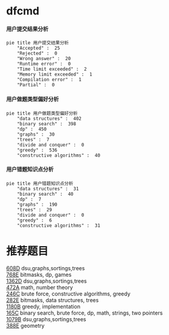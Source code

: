 # dfcmd

<!-- tabs:start -->



#### **用户提交结果分析**

```mermaid
pie title 用户提交结果分析
    "Accepted" :  25
    "Rejected" :  0
    "Wrong answer" :  20
    "Runtime error" :  0
    "Time limit exceeded" :  2
    "Memory limit exceeded" :  1
    "Compilation error" :  1
    "Partial" :  0
```

#### **用户做题类型偏好分析**

```mermaid
pie title 用户做题类型偏好分析
    "data structures" :  402
    "binary search" :  398
    "dp" :  450
    "graphs" :  30
    "trees" :  7
    "divide and conquer" :  0
    "greedy" :  536
    "constructive algorithms" :  40
```
#### **用户错题知识点分析**

```mermaid
pie title 用户错题知识点分析
    "data structures" :  31
    "binary search" :  40
    "dp" :  7
    "graphs" :  190
    "trees" :  29
    "divide and conquer" :  0
    "greedy" :  6
    "constructive algorithms" :  31
```



<!-- tabs:end -->
# 推荐题目
[608D](https://codeforces.com/contest/608/problem/D)		dsu,graphs,sortings,trees		  
[768E](https://codeforces.com/contest/768/problem/E)		bitmasks,
                        dp,
                        games		  
[1362D](https://codeforces.com/contest/1362/problem/D)		dsu,graphs,sortings,trees		  
[472A](https://codeforces.com/contest/472/problem/A)		math,
                        number theory		  
[246C](https://codeforces.com/contest/246/problem/C)		brute force,
                        constructive algorithms,
                        greedy		  
[282E](https://codeforces.com/contest/282/problem/E)		bitmasks,
                        data structures,
                        trees		  
[1180B](https://codeforces.com/contest/1180/problem/B)		greedy,
                        implementation		  
[165C](https://codeforces.com/contest/165/problem/C)		binary search,
                        brute force,
                        dp,
                        math,
                        strings,
                        two pointers		  
[1079B](https://codeforces.com/contest/1079/problem/B)		dsu,graphs,sortings,trees		  
[388E](https://codeforces.com/contest/388/problem/E)		geometry		  
